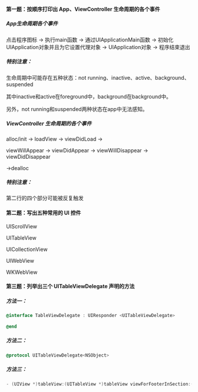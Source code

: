 #### 第一题：按顺序打印出 App、ViewController 生命周期的各个事件

##### App生命周期各个事件

点击程序图标	->	执行main函数	->	通过UIApplicationMain函数	->	初始化UIApplication对象并且为它设置代理对象	->	UIApplication对象	->	程序结束退出

##### 特别注意：

生命周期中可能存在五种状态：not running、inactive、active、background、suspended

其中inactive和active在foreground中，background在background中。

另外，not running和suspended两种状态在app中无法感知。

##### ViewController 生命周期的各个事件

alloc/init 	->	loadView	->	viewDidLoad	->

viewWillAppear	->	viewDidAppear	->	viewWillDisappear	->	viewDidDisappear

->dealloc

##### 特别注意：

第二行的四个部分可能被反复触发

#### 第二题：写出五种常用的 UI 控件

UIScrollView

UITableView

UICollectionView

UIWebView

WKWebView

#### 第三题：列举出三个 UITableViewDelegate 声明的方法

##### 方法一：

```objective-c
@interface TableViewDelegate : UIResponder <UITableViewDelegate>
  
@end
```

##### 方法二：

```objective-c
@protocol UITableViewDelegate<NSObject>
```

##### 方法三：

```objective-c
- (UIView *)tableView:(UITableView *)tableView viewForFooterInSection:(NSInteger)section;
```


